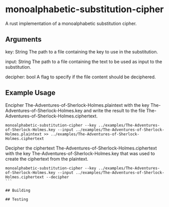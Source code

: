 # monoalphabetic-substitution-cipher
A rust implementation of a monoalphabetic substitution cipher.

## Arguments 

key: String
The path to a file containing the key to use in the substitution.

input: String
The path to a file containing the text to be used as input to the substitution.

decipher: bool
A flag to specify if the file content should be deciphered.

## Example Usage
Encipher The-Adventures-of-Sherlock-Holmes.plaintext with the key The-Adventures-of-Sherlock-Holmes.key and write the result to the file The-Adventures-of-Sherlock-Holmes.ciphertext.

```
monoalphabetic-substitution-cipher --key ../examples/The-Adventures-of-Sherlock-Holmes.key --input ../examples/The-Adventures-of-Sherlock-Holmes.plaintext >> ../examples/The-Adventures-of-Sherlock-Holmes.ciphertext
```

Decipher the ciphertext The-Adventures-of-Sherlock-Holmes.ciphertext with the key The-Adventures-of-Sherlock-Holmes.key that was used to create the ciphertext from the plaintext.

````
monoalphabetic-substitution-cipher --key ../examples/The-Adventures-of-Sherlock-Holmes.key --input ../examples/The-Adventures-of-Sherlock-Holmes.ciphertext --decipher
```

## Building

## Testing

